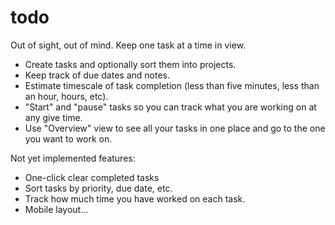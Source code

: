 # todo
Out of sight, out of mind. Keep one task at a time in view. 

- Create tasks and optionally sort them into projects.
- Keep track of due dates and notes.
- Estimate timescale of task completion (less than five minutes, less than an hour, hours, etc).
- "Start" and "pause" tasks so you can track what you are working on at any give time. 
- Use "Overview" view to see all your tasks in one place and go to the one you want to work on.

Not yet implemented features: 

- One-click clear completed tasks 
- Sort tasks by priority, due date, etc. 
- Track how much time you have worked on each task. 
- Mobile layout...
